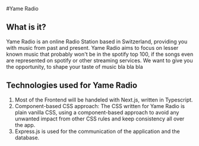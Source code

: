 #Yame Radio

## What is it?

Yame Radio is an online Radio Station based in Switzerland, providing you with music from past and present. Yame Radio aims to focus on lesser known music that probably won't be in the spotify top 100, if the songs even are represented on spotify or other streaming services. We want to give you the opportunity, to shape your taste of music bla bla bla

## Technologies used for Yame Radio

1. Most of the Frontend will be handeled with Next.js, written in Typescript.
2. Component-based CSS approach: The CSS written for Yame Radio is plain vanilla CSS, using a component-based approach to avoid any unwanted impact from other CSS rules and keep consistency all over the app.
3. Express.js is used for the communication of the application and the database.
